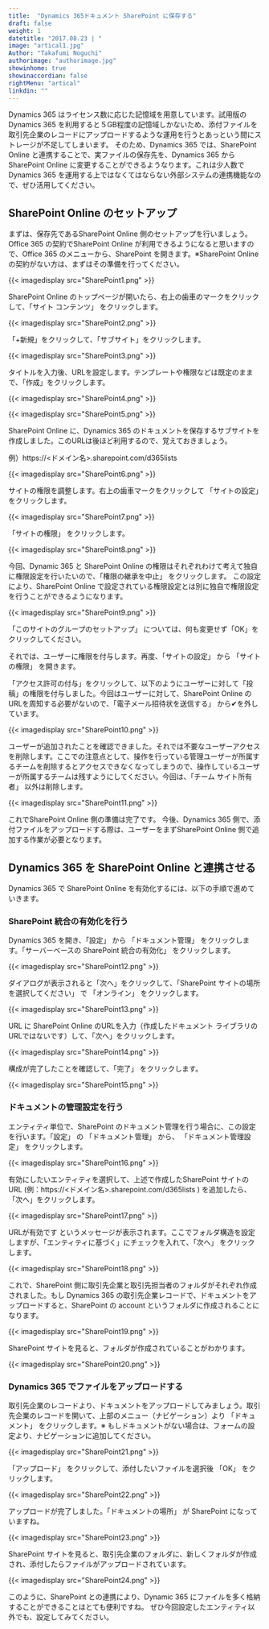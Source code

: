 ```yaml
---
title:  "Dynamics 365ドキュメント SharePoint に保存する"
draft: false
weight: 1
datetitle: "2017.08.23 | "
image: "artical1.jpg"
Author: "Takafumi Noguchi"
authorimage: "authorimage.jpg"
showinhome: true
showinaccordian: false
rightMenu: "artical"
linkdin: ""
---
```

<!-- Intro  -->
Dynamics 365 はライセンス数に応じた記憶域を用意しています。試用版のDynamics 365 を利用すると５GB程度の記憶域しかないため、添付ファイルを取引先企業のレコードにアップロードするような運用を行うとあっという間にストレージが不足してしまいます。
そのため、Dynamics 365 では、SharePoint Online と連携することで、実ファイルの保存先を、Dynamics 365 から SharePoint Online に変更することができるようなります。これは少人数でDynamics 365 を運用する上ではなくてはならない外部システムの連携機能なので、ぜひ活用してください。


## SharePoint Online のセットアップ
まずは、保存先であるSharePoint Online 側のセットアップを行いましょう。Office 365 の契約でSharePoint Online が利用できるようになると思いますので、Office 365 のメニューから、SharePoint を開きます。※SharePoint Online の契約がない方は、まずはその準備を行ってください。
<!-- Image= SharePoint1.png -->
{{< imagedisplay src="SharePoint1.png" >}}


SharePoint Online のトップページが開いたら、右上の歯車のマークをクリックして、「サイト コンテンツ」 をクリックします。
<!-- Image= SharePoint2.png -->
{{< imagedisplay src="SharePoint2.png" >}}


「+新規」をクリックして、「サブサイト」をクリックします。
<!-- Image= SharePoint3.png -->
{{< imagedisplay src="SharePoint3.png" >}}


タイトルを入力後、URLを設定します。テンプレートや権限などは既定のままで、「作成」をクリックします。
<!-- Image= SharePoint4.png -->
{{< imagedisplay src="SharePoint4.png" >}}
<!-- Image= SharePoint5.png -->
{{< imagedisplay src="SharePoint5.png" >}}

SharePoint Online に、Dynamics 365 のドキュメントを保存するサブサイトを作成しました。このURLは後ほど利用するので、覚えておきましょう。

例）https://<ドメイン名>.sharepoint.com/d365lists
<!-- Image= SharePoint6.png -->
{{< imagedisplay src="SharePoint6.png" >}}


サイトの権限を調整します。右上の歯車マークをクリックして 「サイトの設定」をクリックします。
<!-- Image= SharePoint7.png -->
{{< imagedisplay src="SharePoint7.png" >}}


「サイトの権限」 をクリックします。
<!-- Image= SharePoint8.png -->
{{< imagedisplay src="SharePoint8.png" >}}


今回、Dynamic 365 と SharePoint Online の権限はそれぞれわけて考えて独自に権限設定を行いたいので、「権限の継承を中止」 をクリックします。
この設定により、SharePoint Online で設定されている権限設定とは別に独自で権限設定を行うことができるようになります。
<!-- Image= SharePoint9.png -->
{{< imagedisplay src="SharePoint9.png" >}}


「このサイトのグループのセットアップ」 については、何も変更せず「OK」をクリックしてください。

 

それでは、ユーザーに権限を付与します。再度、「サイトの設定」 から 「サイトの権限」 を開きます。

「アクセス許可の付与」をクリックして、以下のようにユーザーに対して「投稿」の権限を付与しました。今回はユーザーに対して、SharePoint Online のURLを周知する必要がないので、「電子メール招待状を送信する」 から✔を外しています。
<!-- Image= SharePoint10.png -->
{{< imagedisplay src="SharePoint10.png" >}}


ユーザーが追加されたことを確認できました。それでは不要なユーザーアクセスを削除します。ここでの注意点として、操作を行っている管理ユーザーが所属するチームを削除するとアクセスできなくなってしまうので、操作しているユーザーが所属するチームは残すようにしてください。今回は、「チーム サイト所有者」 以外は削除します。
<!-- Image= SharePoint11.png -->
{{< imagedisplay src="SharePoint11.png" >}}


これでSharePoint Online 側の準備は完了です。
今後、Dynamics 365 側で、添付ファイルをアップロードする際は、ユーザーをまずSharePoint Online 側で追加する作業が必要となります。

## Dynamics 365 を SharePoint Online と連携させる
Dynamics 365 で SharePoint Online を有効化するには、以下の手順で進めていきます。

### SharePoint 統合の有効化を行う
Dynamics 365 を開き、「設定」 から 「ドキュメント管理」 をクリックします。「サーバーベースの SharePoint 統合の有効化」 をクリックします。
<!-- Image= SharePoint12.png -->
{{< imagedisplay src="SharePoint12.png" >}}


ダイアログが表示されると「次へ」をクリックして、「SharePoint サイトの場所を選択してください」 で 「オンライン」 をクリックします。
<!-- Image= SharePoint13.png -->
{{< imagedisplay src="SharePoint13.png" >}}


URL に SharePoint Online のURLを入力（作成したドキュメント ライブラリのURLではないです）して、「次へ」をクリックします。
<!-- Image= SharePoint14.png -->
{{< imagedisplay src="SharePoint14.png" >}}


構成が完了したことを確認して、「完了」 をクリックします。
<!-- Image=  SharePoint15.png -->
{{< imagedisplay src="SharePoint15.png" >}}


### ドキュメントの管理設定を行う
エンティティ単位で、SharePoint のドキュメント管理を行う場合に、この設定を行います。「設定」 の 「ドキュメント管理」 から、 「ドキュメント管理設定」 をクリックします。
<!-- Image= SharePoint16.png -->
{{< imagedisplay src="SharePoint16.png" >}}


有効にしたいエンティティを選択して、上述で作成したSharePoint サイトのURL (例：https://<ドメイン名>.sharepoint.com/d365lists ) を追加したら、「次へ」をクリックします。
<!-- Image= SharePoint17.png -->
{{< imagedisplay src="SharePoint17.png" >}}


URLが有効です というメッセージが表示されます。ここでフォルダ構造を設定しますが、「エンティティに基づく」にチェックを入れて、「次へ」 をクリックします。
<!-- Image= SharePoint18.png -->
{{< imagedisplay src="SharePoint18.png" >}}


これで、SharePoint 側に取引先企業と取引先担当者のフォルダがそれぞれ作成されました。もし Dynamics 365 の取引先企業レコードで、ドキュメントをアップロードすると、SharePoint の account というフォルダに作成されることになります。
<!-- Image= SharePoint19.png -->
{{< imagedisplay src="SharePoint19.png" >}}


SharePoint サイトを見ると、フォルダが作成されていることがわかります。
<!-- Image= SharePoint20.png -->
{{< imagedisplay src="SharePoint20.png" >}}

### Dynamics 365 でファイルをアップロードする
取引先企業のレコードより、ドキュメントをアップロードしてみましょう。取引先企業のレコードを開いて、上部のメニュー（ナビゲーション）より 「ドキュメント」 をクリックします。※ もしドキュメントがない場合は、フォームの設定より、ナビゲーションに追加してください。
<!-- Image= SharePoint21.png -->
{{< imagedisplay src="SharePoint21.png" >}}


「アップロード」 をクリックして、添付したいファイルを選択後 「OK」 をクリックします。
<!-- Image= SharePoint22.png -->
{{< imagedisplay src="SharePoint22.png" >}}


アップロードが完了しました。「ドキュメントの場所」 が SharePoint になっていますね。
<!-- Image= SharePoint23.png -->
{{< imagedisplay src="SharePoint23.png" >}}


SharePoint サイトを見ると、取引先企業のフォルダに、新しくフォルダが作成され、添付したらファイルがアップロードされています。
<!-- Image= SharePoint24.png -->
{{< imagedisplay src="SharePoint24.png" >}}


このように、SharePoint との連携により、Dynamic 365 にファイルを多く格納することができることはとても便利ですね。
ぜひ今回設定したエンティティ以外でも、設定してみてください。     
&nbsp;